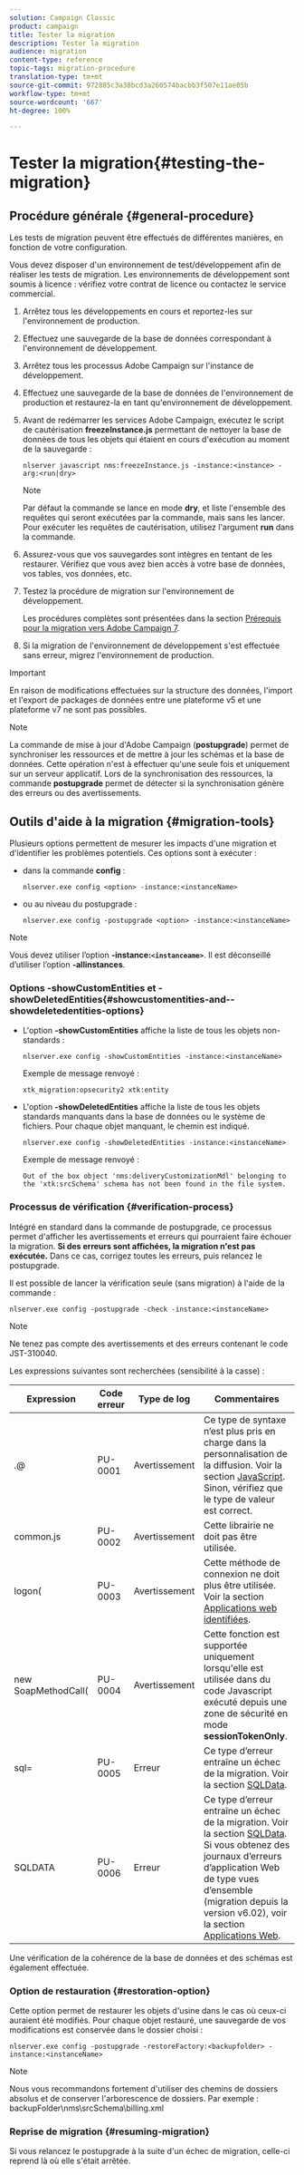 ```yaml
---
solution: Campaign Classic
product: campaign
title: Tester la migration
description: Tester la migration
audience: migration
content-type: reference
topic-tags: migration-procedure
translation-type: tm+mt
source-git-commit: 972885c3a38bcd3a260574bacbb3f507e11ae05b
workflow-type: tm+mt
source-wordcount: '667'
ht-degree: 100%

---
```



# Tester la migration{#testing-the-migration}

## Procédure générale {#general-procedure}

Les tests de migration peuvent être effectués de différentes manières, en fonction de votre configuration.

Vous devez disposer d&#39;un environnement de test/développement afin de réaliser les tests de migration. Les environnements de développement sont soumis à licence : vérifiez votre contrat de licence ou contactez le service commercial.

1. Arrêtez tous les développements en cours et reportez-les sur l&#39;environnement de production.
1. Effectuez une sauvegarde de la base de données correspondant à l&#39;environnement de développement.
1. Arrêtez tous les processus Adobe Campaign sur l&#39;instance de développement.
1. Effectuez une sauvegarde de la base de données de l&#39;environnement de production et restaurez-la en tant qu&#39;environnement de développement.
1. Avant de redémarrer les services Adobe Campaign, exécutez le script de cautérisation **freezeInstance.js** permettant de nettoyer la base de données de tous les objets qui étaient en cours d&#39;exécution au moment de la sauvegarde :

   ```
   nlserver javascript nms:freezeInstance.js -instance:<instance> -arg:<run|dry>
   ```

   >[!NOTE]
   >
   >Par défaut la commande se lance en mode **dry**, et liste l&#39;ensemble des requêtes qui seront exécutées par la commande, mais sans les lancer. Pour exécuter les requêtes de cautérisation, utilisez l&#39;argument **run** dans la commande.

1. Assurez-vous que vos sauvegardes sont intègres en tentant de les restaurer. Vérifiez que vous avez bien accès à votre base de données, vos tables, vos données, etc.
1. Testez la procédure de migration sur l&#39;environnement de développement.

   Les procédures complètes sont présentées dans la section [Prérequis pour la migration vers Adobe Campaign 7](../../migration/using/prerequisites-for-migration-to-adobe-campaign-7.md).

1. Si la migration de l&#39;environnement de développement s&#39;est effectuée sans erreur, migrez l&#39;environnement de production.

>[!IMPORTANT]
>
>En raison de modifications effectuées sur la structure des données, l&#39;import et l&#39;export de packages de données entre une plateforme v5 et une plateforme v7 ne sont pas possibles.

>[!NOTE]
>
>La commande de mise à jour d&#39;Adobe Campaign (**postupgrade**) permet de synchroniser les ressources et de mettre à jour les schémas et la base de données. Cette opération n&#39;est à effectuer qu&#39;une seule fois et uniquement sur un serveur applicatif. Lors de la synchronisation des ressources, la commande **postupgrade** permet de détecter si la synchronisation génère des erreurs ou des avertissements.

## Outils d&#39;aide à la migration {#migration-tools}

Plusieurs options permettent de mesurer les impacts d&#39;une migration et d&#39;identifier les problèmes potentiels. Ces options sont à exécuter :

* dans la commande **config** :

   ```
   nlserver.exe config <option> -instance:<instanceName>
   ```

* ou au niveau du postupgrade :

   ```
   nlserver.exe config -postupgrade <option> -instance:<instanceName>
   ```

>[!NOTE]
>
>Vous devez utiliser l’option **-instance:`<instanceame>`**. Il est déconseillé d’utiliser l’option  **-allinstances**.

### Options -showCustomEntities et -showDeletedEntities{#showcustomentities-and--showdeletedentities-options}

* L&#39;option **-showCustomEntities** affiche la liste de tous les objets non-standards :

   ```
   nlserver.exe config -showCustomEntities -instance:<instanceName>
   ```

   Exemple de message renvoyé :

   ```
   xtk_migration:opsecurity2 xtk:entity
   ```

* L&#39;option **-showDeletedEntities** affiche la liste de tous les objets standards manquants dans la base de données ou le système de fichiers. Pour chaque objet manquant, le chemin est indiqué.

   ```
   nlserver.exe config -showDeletedEntities -instance:<instanceName>
   ```

   Exemple de message renvoyé :

   ```
   Out of the box object 'nms:deliveryCustomizationMdl' belonging to the 'xtk:srcSchema' schema has not been found in the file system.
   ```

### Processus de vérification {#verification-process}

Intégré en standard dans la commande de postupgrade, ce processus permet d&#39;afficher les avertissements et erreurs qui pourraient faire échouer la migration. **Si des erreurs sont affichées, la migration n&#39;est pas exécutée.** Dans ce cas, corrigez toutes les erreurs, puis relancez le postupgrade.

Il est possible de lancer la vérification seule (sans migration) à l&#39;aide de la commande :

```
nlserver.exe config -postupgrade -check -instance:<instanceName>
```

>[!NOTE]
>
>Ne tenez pas compte des avertissements et des erreurs contenant le code JST-310040.

Les expressions suivantes sont recherchées (sensibilité à la casse) :

<table> 
 <thead> 
  <tr> 
   <th> Expression<br /> </th> 
   <th> Code erreur<br /> </th> 
   <th> Type de log<br /> </th> 
   <th> Commentaires<br /> </th> 
  </tr> 
 </thead> 
 <tbody> 
  <tr> 
   <td> .@<br /> </td> 
   <td> PU-0001<br /> </td> 
   <td> Avertissement<br /> </td> 
   <td> Ce type de syntaxe n’est plus pris en charge dans la personnalisation de la diffusion. Voir la section <a href="../../migration/using/general-configurations.md#javascript" target="_blank">JavaScript</a>. Sinon, vérifiez que le type de valeur est correct.<br /> </td> 
  </tr> 
  <tr> 
   <td> common.js<br /> </td> 
   <td> PU-0002<br /> </td> 
   <td> Avertissement<br /> </td> 
   <td> Cette librairie ne doit pas être utilisée.<br /> </td> 
  </tr> 
  <tr> 
   <td> logon(<br /> </td> 
   <td> PU-0003<br /> </td> 
   <td> Avertissement<br /> </td> 
   <td> Cette méthode de connexion ne doit plus être utilisée. Voir la section <a href="../../migration/using/general-configurations.md#identified-web-applications" target="_blank">Applications web identifiées</a>.<br /> </td> 
  </tr> 
  <tr> 
   <td> new SoapMethodCall(<br /> </td> 
   <td> PU-0004<br /> </td> 
   <td> Avertissement<br /> </td> 
   <td> Cette fonction est supportée uniquement lorsqu'elle est utilisée dans du code Javascript exécuté depuis une zone de sécurité en mode <strong>sessionTokenOnly</strong>.<br /> </td> 
  </tr> 
  <tr> 
   <td> sql=<br /> </td> 
   <td> PU-0005<br /> </td> 
   <td> Erreur<br /> </td> 
   <td> Ce type d’erreur entraîne un échec de la migration. Voir la section <a href="../../migration/using/general-configurations.md#sqldata" target="_blank">SQLData</a>.<br /> </td> 
  </tr> 
  <tr> 
   <td> SQLDATA<br /> </td> 
   <td> PU-0006<br /> </td> 
   <td> Erreur<br /> </td> 
   <td> Ce type d’erreur entraîne un échec de la migration. Voir la section <a href="../../migration/using/general-configurations.md#sqldata" target="_blank">SQLData</a>. Si vous obtenez des journaux d’erreurs d’application Web de type vues d’ensemble (migration depuis la version v6.02), voir la section <a href="../../migration/using/specific-configurations-in-v6-02.md#web-applications" target="_blank">Applications Web</a>.<br /> </td> 
  </tr> 
 </tbody> 
</table>

Une vérification de la cohérence de la base de données et des schémas est également effectuée.

### Option de restauration {#restoration-option}

Cette option permet de restaurer les objets d&#39;usine dans le cas où ceux-ci auraient été modifiés. Pour chaque objet restauré, une sauvegarde de vos modifications est conservée dans le dossier choisi :

```
nlserver.exe config -postupgrade -restoreFactory:<backupfolder> -instance:<instanceName>
```

>[!NOTE]
>
>Nous vous recommandons fortement d&#39;utiliser des chemins de dossiers absolus et de conserver l&#39;arborescence de dossiers. Par exemple : backupFolder\nms\srcSchema\billing.xml

### Reprise de migration {#resuming-migration}

Si vous relancez le postupgrade à la suite d&#39;un échec de migration, celle-ci reprend là où elle s&#39;était arrêtée.
